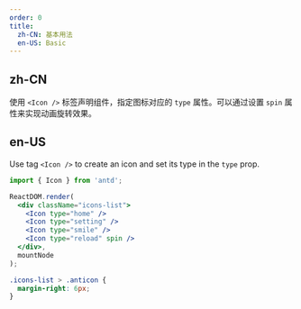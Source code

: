 ```yaml
---
order: 0
title:
  zh-CN: 基本用法
  en-US: Basic
---
```


## zh-CN

使用 `<Icon />` 标签声明组件，指定图标对应的 `type` 属性。可以通过设置 `spin` 属性来实现动画旋转效果。

## en-US

Use tag `<Icon />` to create an icon and set its type in the `type` prop.

````jsx
import { Icon } from 'antd';

ReactDOM.render(
  <div className="icons-list">
    <Icon type="home" />
    <Icon type="setting" />
    <Icon type="smile" />
    <Icon type="reload" spin />
  </div>,
  mountNode
);
````

```css
.icons-list > .anticon {
  margin-right: 6px;
}
```
